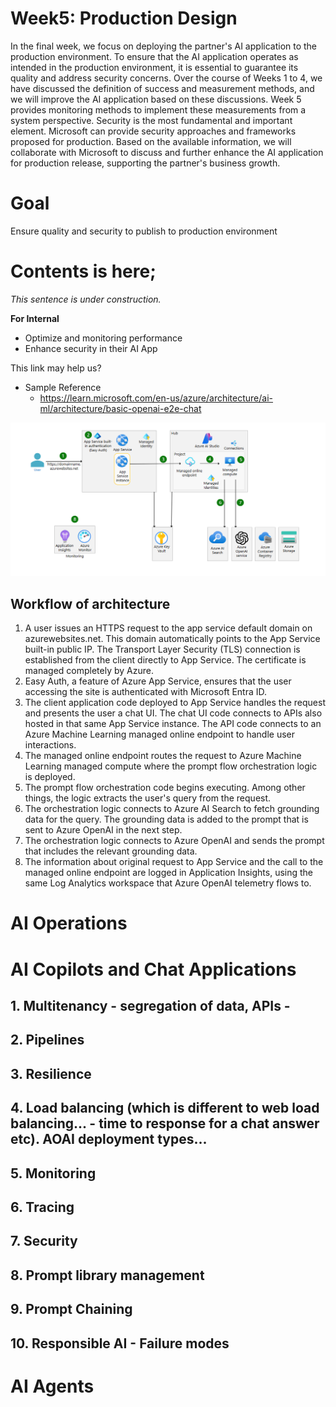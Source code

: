 # Week5: Production Design
In the final week, we focus on deploying the partner's AI application to the production environment. To ensure that the AI application operates as intended in the production environment, it is essential to guarantee its quality and address security concerns. Over the course of Weeks 1 to 4, we have discussed the definition of success and measurement methods, and we will improve the AI application based on these discussions. Week 5 provides monitoring methods to implement these measurements from a system perspective. Security is the most fundamental and important element. Microsoft can provide security approaches and frameworks proposed for production. Based on the available information, we will collaborate with Microsoft to discuss and further enhance the AI application for production release, supporting the partner's business growth.

# Goal
Ensure quality and security to publish to production environment

# Contents is here;
*This sentence is under construction.*

**For Internal**
- Optimize and monitoring performance
- Enhance security in their AI App

This link may help us?
- Sample Reference
    - https://learn.microsoft.com/en-us/azure/architecture/ai-ml/architecture/basic-openai-e2e-chat

![alt text](image.png)

## Workflow of architecture
1. A user issues an HTTPS request to the app service default domain on azurewebsites.net. This domain automatically points to the App Service built-in public IP. The Transport Layer Security (TLS) connection is established from the client directly to App Service. The certificate is managed completely by Azure.
2. Easy Auth, a feature of Azure App Service, ensures that the user accessing the site is authenticated with Microsoft Entra ID.
3. The client application code deployed to App Service handles the request and presents the user a chat UI. The chat UI code connects to APIs also hosted in that same App Service instance. The API code connects to an Azure Machine Learning managed online endpoint to handle user interactions.
4. The managed online endpoint routes the request to Azure Machine Learning managed compute where the prompt flow orchestration logic is deployed.
5. The prompt flow orchestration code begins executing. Among other things, the logic extracts the user's query from the request.
6. The orchestration logic connects to Azure AI Search to fetch grounding data for the query. The grounding data is added to the prompt that is sent to Azure OpenAI in the next step.
7. The orchestration logic connects to Azure OpenAI and sends the prompt that includes the relevant grounding data.
8. The information about original request to App Service and the call to the managed online endpoint are logged in Application Insights, using the same Log Analytics workspace that Azure OpenAI telemetry flows to.

# AI Operations

# AI Copilots and Chat Applications
## 1. Multitenancy - segregation of data, APIs - 
## 2. Pipelines
## 3. Resilience
## 4. Load balancing (which is different to web load balancing... - time to response for a chat answer etc). AOAI deployment types...
## 5. Monitoring
## 6. Tracing
## 7. Security
## 8. Prompt library management
## 9. Prompt Chaining
## 10. Responsible AI - Failure modes

# AI Agents

